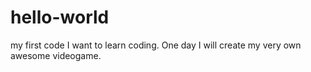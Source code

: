 # hello-world
my first code
I want to learn coding. One day I will create my very own awesome videogame.
